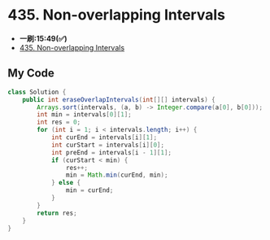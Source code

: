 # 435. Non-overlapping Intervals
* **一刷:15:49(✅)**
* [435. Non-overlapping Intervals](https://leetcode.com/problems/non-overlapping-intervals/)

## My Code
```java
class Solution {
    public int eraseOverlapIntervals(int[][] intervals) {
        Arrays.sort(intervals, (a, b) -> Integer.compare(a[0], b[0]));
        int min = intervals[0][1];
        int res = 0;
        for (int i = 1; i < intervals.length; i++) {
            int curEnd = intervals[i][1];
            int curStart = intervals[i][0];
            int preEnd = intervals[i - 1][1];
            if (curStart < min) {
                res++;
                min = Math.min(curEnd, min);
            } else {
                min = curEnd;
            }
        }
        return res;
    }
}
```
